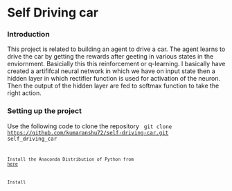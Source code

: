 <h1> Self Driving car </h1>

<h3>Introduction</h3>
<p>
This project is related to building an agent to drive a car. The agent learns to drive the car by getting the rewards after geeting in various states in the enviornment. Basicially this this reinforcement or q-learning. I basically have created a artififcal neural network in which we have on input state then a hidden layer in which rectifier function is used for activation of the neuron. Then the output of the hidden layer are fed to softmax function to take the right action. 
<p>

<h3>Setting up the project</h3>

Use the following code to clone the repository
<code>
git clone https://github.com/kumaranshu72/self-driving-car.git self_driving_car
<code>

Install the Anaconda Distribution of Python from <a href="https://anaconda.org/anaconda/python">here</a>

Install

